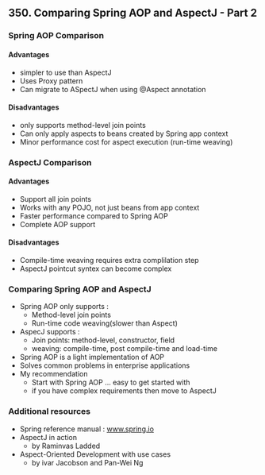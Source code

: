 ## 350. Comparing Spring AOP and AspectJ - Part 2

### Spring AOP Comparison 

#### Advantages 
* simpler to use than AspectJ 
* Uses Proxy pattern 
* Can migrate to ASpectJ when using @Aspect annotation 

#### Disadvantages 
* only supports method-level join points 
* Can only apply aspects to beans created by Spring app context
* Minor performance cost for aspect execution (run-time weaving) 

### AspectJ Comparison 
#### Advantages 
* Support all join points 
* Works with any POJO, not just beans from app context
* Faster performance compared to Spring AOP 
* Complete AOP support 

#### Disadvantages
* Compile-time weaving requires extra complilation step 
* AspectJ pointcut syntex can become complex 

### Comparing Spring AOP and AspectJ 
* Spring AOP only supports : 
  * Method-level join points 
  * Run-time code weaving(slower than Aspect) 
* AspecJ supports : 
  * Join points: method-level, constructor, field 
  * weaving: compile-time, post compile-time and load-time 
* Spring AOP is a light implementation of AOP 
* Solves common problems in enterprise applications 
* My recommendation 
  * Start with Spring AOP ... easy to get started with 
  * if you have complex requirements then move to AspectJ

### Additional resources 
* Spring reference manual : www.spring.io 
* AspectJ in action 
  * by Raminvas Ladded 
* Aspect-Oriented Development with use cases 
  * by ivar Jacobson and Pan-Wei Ng

